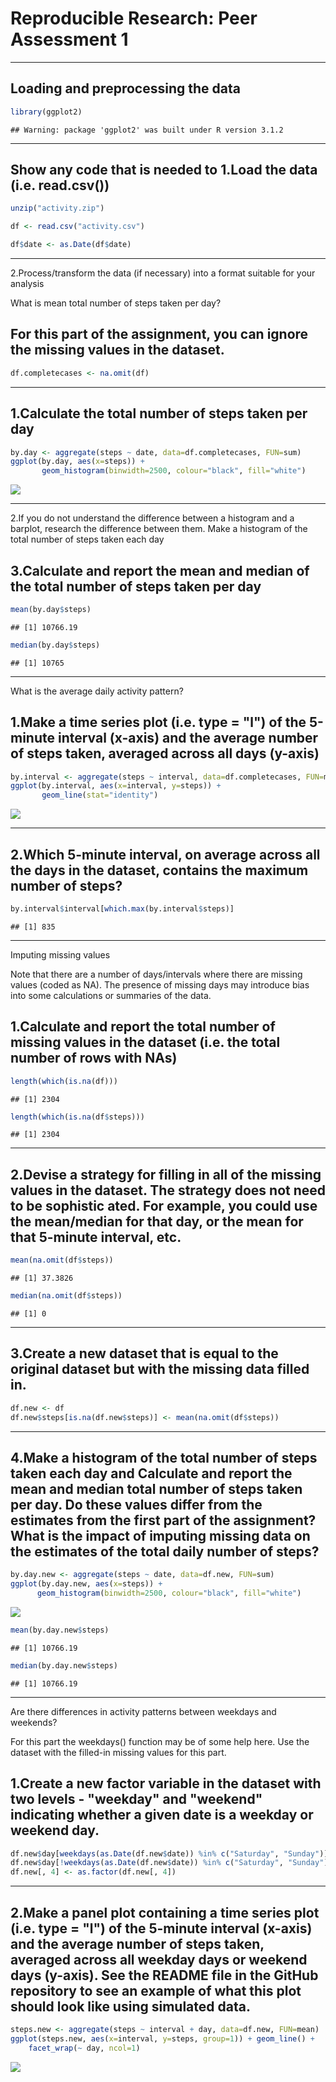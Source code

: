 # Reproducible Research: Peer Assessment 1

---
Loading and preprocessing the data
---


```r
library(ggplot2)
```

```
## Warning: package 'ggplot2' was built under R version 3.1.2
```

---
Show any code that is needed to
1.Load the data (i.e. read.csv())
---


```r
unzip("activity.zip")

df <- read.csv("activity.csv")

df$date <- as.Date(df$date)
```

---
2.Process/transform the data (if necessary) into a format suitable for your analysis
 
What is mean total number of steps taken per day?

For this part of the assignment, you can ignore the missing values in the dataset.
---



```r
df.completecases <- na.omit(df)
```

---
1.Calculate the total number of steps taken per day
---


```r
by.day <- aggregate(steps ~ date, data=df.completecases, FUN=sum)
ggplot(by.day, aes(x=steps)) +
       geom_histogram(binwidth=2500, colour="black", fill="white")
```

![](PA1_template_files/figure-html/unnamed-chunk-4-1.png) 

---
2.If you do not understand the difference between a histogram and a barplot, research the difference between them. Make a histogram of the total number of steps taken each day

3.Calculate and report the mean and median of the total number of steps taken per day
---


```r
mean(by.day$steps)
```

```
## [1] 10766.19
```

```r
median(by.day$steps)
```

```
## [1] 10765
```

---
What is the average daily activity pattern?

1.Make a time series plot (i.e. type = "l") of the 5-minute interval (x-axis) and the average number of steps taken, averaged across all days (y-axis)
---


```r
by.interval <- aggregate(steps ~ interval, data=df.completecases, FUN=mean)
ggplot(by.interval, aes(x=interval, y=steps)) +
       geom_line(stat="identity")
```

![](PA1_template_files/figure-html/unnamed-chunk-6-1.png) 

---
2.Which 5-minute interval, on average across all the days in the dataset, contains the maximum number of steps?
---


```r
by.interval$interval[which.max(by.interval$steps)]
```

```
## [1] 835
```

---
Imputing missing values

Note that there are a number of days/intervals where there are missing values (coded as NA). The presence of missing days may introduce bias into some calculations or summaries of the data.

1.Calculate and report the total number of missing values in the dataset (i.e. the total number of rows with NAs)
---


```r
length(which(is.na(df)))
```

```
## [1] 2304
```

```r
length(which(is.na(df$steps)))
```

```
## [1] 2304
```

---
2.Devise a strategy for filling in all of the missing values in the dataset. The strategy does not need to be sophistic  ated. For example, you could use the mean/median for that day, or the mean for that 5-minute interval, etc.
---


```r
mean(na.omit(df$steps))
```

```
## [1] 37.3826
```

```r
median(na.omit(df$steps))
```

```
## [1] 0
```

---
3.Create a new dataset that is equal to the original dataset but with the missing data filled in.
---


```r
df.new <- df
df.new$steps[is.na(df.new$steps)] <- mean(na.omit(df$steps))
```

---
4.Make a histogram of the total number of steps taken each day and Calculate and report the mean and median total number of steps taken per day. Do these values differ from the estimates from the first part of the assignment? What is the impact of imputing missing data on the estimates of the total daily number of steps?
---



```r
by.day.new <- aggregate(steps ~ date, data=df.new, FUN=sum)
ggplot(by.day.new, aes(x=steps)) +
      geom_histogram(binwidth=2500, colour="black", fill="white")
```

![](PA1_template_files/figure-html/unnamed-chunk-11-1.png) 

```r
mean(by.day.new$steps)
```

```
## [1] 10766.19
```

```r
median(by.day.new$steps)
```

```
## [1] 10766.19
```

---
Are there differences in activity patterns between weekdays and weekends?

For this part the weekdays() function may be of some help here. Use the dataset with the filled-in missing values for this part.

1.Create a new factor variable in the dataset with two levels - "weekday" and "weekend" indicating whether a given date is a weekday or weekend day.
---


```r
df.new$day[weekdays(as.Date(df.new$date)) %in% c("Saturday", "Sunday")] <- "weekend"
df.new$day[!weekdays(as.Date(df.new$date)) %in% c("Saturday", "Sunday")] <- "weekday"
df.new[, 4] <- as.factor(df.new[, 4])
```

---
2.Make a panel plot containing a time series plot (i.e. type = "l") of the 5-minute interval (x-axis) and the average number of steps taken, averaged across all weekday days or weekend days (y-axis). See the README file in the GitHub repository to see an example of what this plot should look like using simulated data.
---


```r
steps.new <- aggregate(steps ~ interval + day, data=df.new, FUN=mean)
ggplot(steps.new, aes(x=interval, y=steps, group=1)) + geom_line() +
    facet_wrap(~ day, ncol=1)
```

![](PA1_template_files/figure-html/unnamed-chunk-13-1.png) 
